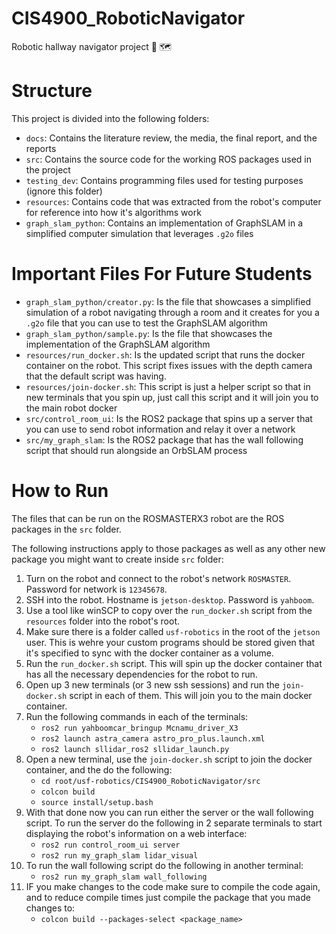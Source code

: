 # CIS4900_RoboticNavigator
Robotic hallway navigator project 🤖 🗺️

# Structure
This project is divided into the following folders:
- `docs`: Contains the literature review, the media, the final report, and the reports
- `src`: Contains the source code for the working ROS packages used in the project
- `testing_dev`: Contains programming files used for testing purposes (ignore this folder)
- `resources`: Contains code that was extracted from the robot's computer for reference into how it's algorithms work
- `graph_slam_python`: Contains an implementation of GraphSLAM in a simplified computer simulation that leverages `.g2o` files

# Important Files For Future Students
- `graph_slam_python/creator.py`: Is the file that showcases a simplified simulation of a robot navigating through a room and it creates for you a `.g2o` file that you can use to test the GraphSLAM algorithm
- `graph_slam_python/sample.py`: Is the file that showcases the implementation of the GraphSLAM algorithm
- `resources/run_docker.sh`: Is the updated script that runs the docker container on the robot. This script fixes issues with the depth camera that the default script was having.
- `resources/join-docker.sh`: This script is just a helper script so that in new terminals that you spin up, just call this script and it will join you to the main robot docker
- `src/control_room_ui`: Is the ROS2 package that spins up a server that you can use to send robot information and relay it over a network
- `src/my_graph_slam`: Is the ROS2 package that has the wall following script that should run alongside an OrbSLAM process

# How to Run
The files that can be run on the ROSMASTERX3 robot are the ROS packages in the `src` folder.

The following instructions apply to those packages as well as any other new package you might want to create inside `src` folder:
1. Turn on the robot and connect to the robot's network `ROSMASTER`. Password for network is `12345678`.
2. SSH into the robot. Hostname is `jetson-desktop`. Password is `yahboom`.
3. Use a tool like winSCP to copy over the `run_docker.sh` script from the `resources` folder into the robot's root.
4. Make sure there is a folder called `usf-robotics` in the root of the `jetson` user. This is wehre your custom programs should be stored given that it's specified to sync with the docker container as a volume.
5. Run the `run_docker.sh` script. This will spin up the docker container that has all the necessary dependencies for the robot to run.
6. Open up 3 new terminals (or 3 new ssh sessions) and run the `join-docker.sh` script in each of them. This will join you to the main docker container.
7. Run the following commands in each of the terminals:
    - `ros2 run yahboomcar_bringup Mcnamu_driver_X3`
    - `ros2 launch astra_camera astro_pro_plus.launch.xml`
    - `ros2 launch sllidar_ros2 sllidar_launch.py`
8. Open a new terminal, use the `join-docker.sh` script to join the docker container, and the do the following:
    - `cd root/usf-robotics/CIS4900_RoboticNavigator/src`
    - `colcon build`
    - `source install/setup.bash`
7. With that done now you can run either the server or the wall following script. To run the server do the following in 2 separate terminals to start displaying the robot's information on a web interface:
    - `ros2 run control_room_ui server`
    - `ros2 run my_graph_slam lidar_visual`
8. To run the wall following script do the following in another terminal:
    - `ros2 run my_graph_slam wall_following`
9. IF you make changes to the code make sure to compile the code again, and to reduce compile times just compile the package that you made changes to:
    - `colcon build --packages-select <package_name>`

